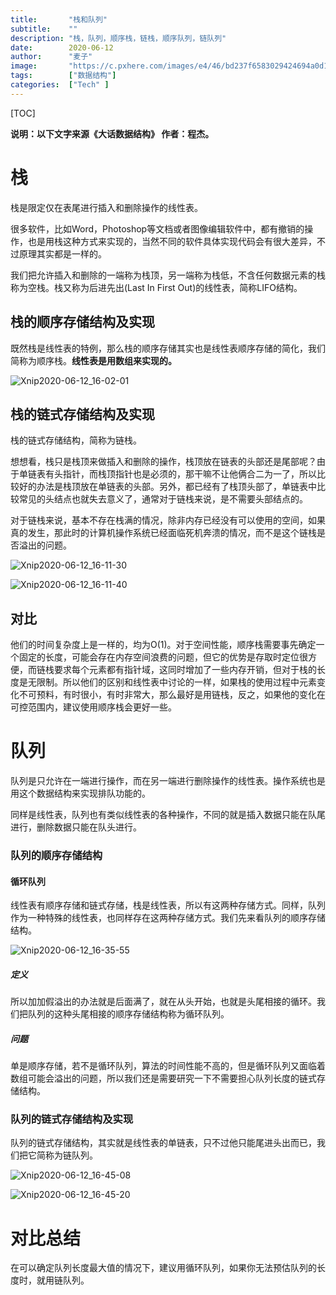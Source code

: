 ```yaml
---
title:       "栈和队列"
subtitle:    ""
description: "栈，队列，顺序栈，链栈，顺序队列，链队列"
date:        2020-06-12
author:      "麦子"
image:       "https://c.pxhere.com/images/e4/46/bd237f6583029424694a0d16589b-1435053.jpg!d"
tags:        ["数据结构"]
categories:  ["Tech" ]
---
```


[TOC]

**说明：以下文字来源《大话数据结构》 作者：程杰。**

 

# 栈

栈是限定仅在表尾进行插入和删除操作的线性表。

很多软件，比如Word，Photoshop等文档或者图像编辑软件中，都有撤销的操作，也是用栈这种方式来实现的，当然不同的软件具体实现代码会有很大差异，不过原理其实都是一样的。

我们把允许插入和删除的一端称为栈顶，另一端称为栈低，不含任何数据元素的栈称为空栈。栈又称为后进先出(Last In First Out)的线性表，简称LIFO结构。 



## 栈的顺序存储结构及实现

既然栈是线性表的特例，那么栈的顺序存储其实也是线性表顺序存储的简化，我们简称为顺序栈。**线性表是用数组来实现的。**

![Xnip2020-06-12_16-02-01](/img/Xnip2020-06-12_16-02-01.png)



## 栈的链式存储结构及实现

栈的链式存储结构，简称为链栈。

想想看，栈只是栈顶来做插入和删除的操作，栈顶放在链表的头部还是尾部呢？由于单链表有头指针，而栈顶指针也是必须的，那干嘛不让他俩合二为一了，所以比较好的办法是栈顶放在单链表的头部。另外，都已经有了栈顶头部了，单链表中比较常见的头结点也就失去意义了，通常对于链栈来说，是不需要头部结点的。 

对于链栈来说，基本不存在栈满的情况，除非内存已经没有可以使用的空间，如果真的发生，那此时的计算机操作系统已经面临死机奔溃的情况，而不是这个链栈是否溢出的问题。

![Xnip2020-06-12_16-11-30](/img/Xnip2020-06-12_16-11-30.png)

![Xnip2020-06-12_16-11-40](/img/Xnip2020-06-12_16-11-40.png)

## 对比

他们的时间复杂度上是一样的，均为O(1)。对于空间性能，顺序栈需要事先确定一个固定的长度，可能会存在内存空间浪费的问题，但它的优势是存取时定位很方便，而链栈要求每个元素都有指针域，这同时增加了一些内存开销，但对于栈的长度是无限制。所以他们的区别和线性表中讨论的一样，如果栈的使用过程中元素变化不可预料，有时很小，有时非常大，那么最好是用链栈，反之，如果他的变化在可控范围内，建议使用顺序栈会更好一些。 



# 队列

队列是只允许在一端进行操作，而在另一端进行删除操作的线性表。操作系统也是用这个数据结构来实现排队功能的。

同样是线性表，队列也有类似线性表的各种操作，不同的就是插入数据只能在队尾进行，删除数据只能在队头进行。



### 队列的顺序存储结构



#### 循环队列

线性表有顺序存储和链式存储，栈是线性表，所以有这两种存储方式。同样，队列作为一种特殊的线性表，也同样存在这两种存储方式。我们先来看队列的顺序存储结构。 

![Xnip2020-06-12_16-35-55](/img/Xnip2020-06-12_16-35-55.png)

##### 定义

所以加加假溢出的办法就是后面满了，就在从头开始，也就是头尾相接的循环。我们把队列的这种头尾相接的顺序存储结构称为循环队列。 

##### 问题

单是顺序存储，若不是循环队列，算法的时间性能不高的，但是循环队列又面临着数组可能会溢出的问题，所以我们还是需要研究一下不需要担心队列长度的链式存储结构。 



### 队列的链式存储结构及实现

队列的链式存储结构，其实就是线性表的单链表，只不过他只能尾进头出而已，我们把它简称为链队列。

![Xnip2020-06-12_16-45-08](/img/Xnip2020-06-12_16-45-08.png)

![Xnip2020-06-12_16-45-20](/img/Xnip2020-06-12_16-45-20.png)

# 对比总结

在可以确定队列长度最大值的情况下，建议用循环队列，如果你无法预估队列的长度时，就用链队列。 











